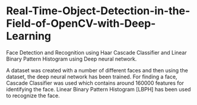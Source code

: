 # Real-Time-Object-Detection-in-the-Field-of-OpenCV-with-Deep-Learning
Face Detection and Recognition using Haar Cascade Classifier and Linear Binary Pattern Histogram using Deep neural network.

A dataset was created with a number of different faces and then using the dataset, the deep neural network has been trained. For finding a face, Cascade Classifier was used which contains around 160000 features for identifying the face. Linear Binary Pattern Histogram [LBPH] has been used to recognize the face.
